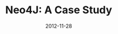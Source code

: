 ---
layout:       talk
title:        "Neo4J: A Case Study"
location:     "Skills Matter, London"
date:         2012-11-28
presentation: "https://speakerdeck.com/kouphax/neo4j-a-case-study"
video:        "http://skillsmatter.com/podcast/nosql/using-graphs-to-analyse-public-spending-on-international-development"
---